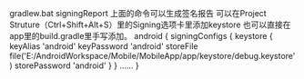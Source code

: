 gradlew.bat signingReport
上面的命令可以生成签名报告
可以在Project Struture（Ctrl+Shift+Alt+S）里的Signing选项卡里添加keystore
也可以直接在app里的build.gradle里手写添加。
android {
    signingConfigs {
        keystore {
            keyAlias 'android'
            keyPassword 'android'
            storeFile file('E:/AndroidWorkspace/Mobile/MobileApp/app/keystore/debug.keystore')
            storePassword 'android'
        }
    }
......
}
